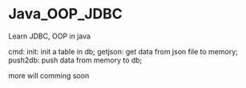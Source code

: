 # Java_OOP_JDBC
Learn JDBC, OOP in java

cmd: 
  init: init a table in db;
  getjson: get data from json file to memory;
  push2db: push data from memory to db;
  
more will comming soon
